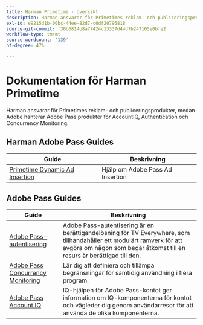 ```yaml
---
title: Harman Primetime - översikt
description: Harman ansvarar för Primetimes reklam- och publiceringsprodukter, medan Adobe hanterar Adobe Pass produkter för AccountIQ, Authentication och Concurrency Monitoring.
exl-id: e9215d1b-00bc-44ee-82d7-c0df20796818
source-git-commit: f30b6814b8a77424c13337d44d7b247105e0bfe2
workflow-type: tm+mt
source-wordcount: '139'
ht-degree: 47%

---
```


# Dokumentation för Harman Primetime

<!--
NOTE: Don't change Primetime to Pass in this file. All the stuff that belongs to Harman is still Primetime.
-->

Harman ansvarar för Primetimes reklam- och publiceringsprodukter, medan Adobe hanterar Adobe Pass produkter för AccountIQ, Authentication och Concurrency Monitoring.

## Harman Adobe Pass Guides

| Guide | Beskrivning |
|--- |--- |
| [Primetime Dynamic Ad Insertion](https://experienceleague.adobe.com/docs/primetime/ad-insertion/home.html) | Hjälp om Adobe Pass Ad Insertion |

## Adobe Pass Guides

| Guide | Beskrivning |
|--- |--- |
| [Adobe Pass-autentisering](/help/authentication/home.md) | Adobe Pass-autentisering är en berättigandelösning för TV Everywhere, som tillhandahåller ett modulärt ramverk för att avgöra om någon som begär åtkomst till en resurs är berättigad till den. |
| [Adobe Pass Concurrency Monitoring](/help/concurrency-monitoring/cm-home.md) | Lär dig att definiera och tillämpa begränsningar för samtidig användning i flera program. |
| [Adobe Pass Account IQ](/help/accountiq/home.md) | IQ-hjälpen för Adobe Pass-kontot ger information om IQ-komponenterna för kontot och vägleder dig genom användarresor för att använda de olika komponenterna. |
